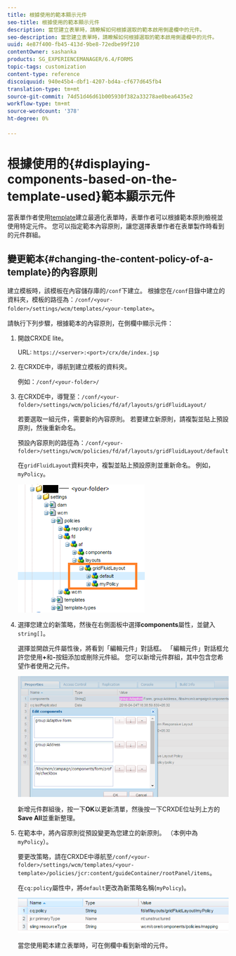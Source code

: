 ```yaml
---
title: 根據使用的範本顯示元件
seo-title: 根據使用的範本顯示元件
description: 當您建立表單時，請瞭解如何根據選取的範本啟用側邊欄中的元件。
seo-description: 當您建立表單時，請瞭解如何根據選取的範本啟用側邊欄中的元件。
uuid: 4e87f400-fb45-413d-9be8-72edbe99f210
contentOwner: sashanka
products: SG_EXPERIENCEMANAGER/6.4/FORMS
topic-tags: customization
content-type: reference
discoiquuid: 940e45b4-dbf1-4207-bd4a-cf677d645fb4
translation-type: tm+mt
source-git-commit: 74d51d46d61b005930f382a33278ae0bea6435e2
workflow-type: tm+mt
source-wordcount: '378'
ht-degree: 0%

---
```



# 根據使用的{#displaying-components-based-on-the-template-used}範本顯示元件

當表單作者使用[template](/help/forms/using/template-editor.md)建立最適化表單時，表單作者可以根據範本原則檢視並使用特定元件。 您可以指定範本內容原則，讓您選擇表單作者在表單製作時看到的元件群組。

## 變更範本{#changing-the-content-policy-of-a-template}的內容原則

建立模板時，該模板在內容儲存庫的`/conf`下建立。 根據您在`/conf`目錄中建立的資料夾，模板的路徑為：`/conf/<your-folder>/settings/wcm/templates/<your-template>`。

請執行下列步驟，根據範本的內容原則，在側欄中顯示元件：

1. 開啟CRXDE lite。

   URL: `https://<server>:<port>/crx/de/index.jsp`

1. 在CRXDE中，導航到建立模板的資料夾。

   例如：`/conf/<your-folder>/`

1. 在CRXDE中，導覽至：`/conf/<your-folder>/settings/wcm/policies/fd/af/layouts/gridFluidLayout/`

   若要選取一組元件，需要新的內容原則。 若要建立新原則，請複製並貼上預設原則，然後重新命名。

   預設內容原則的路徑為：`/conf/<your-folder>/settings/wcm/policies/fd/af/layouts/gridFluidLayout/default`

   在`gridFluidLayout`資料夾中，複製並貼上預設原則並重新命名。 例如，`myPolicy`。

   ![複製預設策略](assets/crx-default1.png)

1. 選擇您建立的新策略，然後在右側面板中選擇&#x200B;**components**&#x200B;屬性，並鍵入`string[]`。

   選擇並開啟元件屬性後，將看到「編輯元件」對話框。 「編輯元件」對話框允許您使用&#x200B;**+**&#x200B;和&#x200B;**-**&#x200B;按鈕添加或刪除元件組。 您可以新增元件群組，其中包含您希望作者使用之元件。

   ![在策略中添加或刪除元件](assets/add-components-list1.png)

   新增元件群組後，按一下&#x200B;**OK**&#x200B;以更新清單，然後按一下CRXDE位址列上方的&#x200B;**Save All**&#x200B;並重新整理。

1. 在範本中，將內容原則從預設變更為您建立的新原則。 （本例中為`myPolicy`）。

   要更改策略，請在CRXDE中導航至`/conf/<your-folder>/settings/wcm/templates/<your-template>/policies/jcr:content/guideContainer/rootPanel/items`。

   在`cq:policy`屬性中，將`default`更改為新策略名稱(`myPolicy`)。

   ![更新的範本內容原則](assets/updated-policy.png)

   當您使用範本建立表單時，可在側欄中看到新增的元件。

